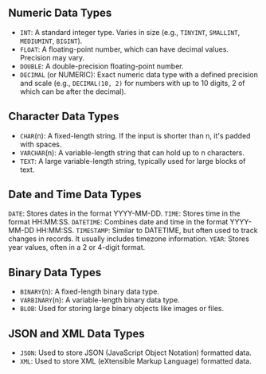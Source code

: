 ## Numeric Data Types

- `INT`: A standard integer type. Varies in size (e.g., `TINYINT`, `SMALLINT`, `MEDIUMINT`, `BIGINT`).
- `FLOAT`: A floating-point number, which can have decimal values. Precision may vary.
- `DOUBLE`: A double-precision floating-point number.
- `DECIMAL` (or NUMERIC): Exact numeric data type with a defined precision and scale (e.g., `DECIMAL(10, 2)` for numbers with up to 10 digits, 2 of which can be after the decimal).

## Character Data Types

- `CHAR`(n): A fixed-length string. If the input is shorter than n, it's padded with spaces.
- `VARCHAR`(n): A variable-length string that can hold up to n characters.
- `TEXT`: A large variable-length string, typically used for large blocks of text.

## Date and Time Data Types

`DATE`: Stores dates in the format YYYY-MM-DD.
`TIME`: Stores time in the format HH:MM:SS.
`DATETIME`: Combines date and time in the format YYYY-MM-DD HH:MM:SS.
`TIMESTAMP`: Similar to DATETIME, but often used to track changes in records. It usually includes timezone information.
`YEAR`: Stores year values, often in a 2 or 4-digit format.

## Binary Data Types

- `BINARY`(n): A fixed-length binary data type.
- `VARBINARY`(n): A variable-length binary data type.
- `BLOB`: Used for storing large binary objects like images or files.

## JSON and XML Data Types

- `JSON`: Used to store JSON (JavaScript Object Notation) formatted data.
- `XML`: Used to store XML (eXtensible Markup Language) formatted data.
